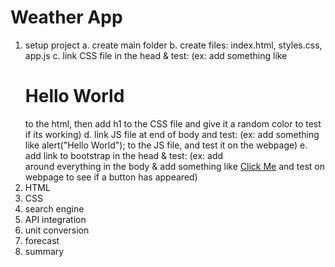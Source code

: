 # Weather App

1. setup project
   a. create main folder
   b. create files: index.html, styles.css, app.js
   c. link CSS file in the head & test: (ex: add something like <h1>Hello World</h1> to the html, then add h1 to the CSS file and give it a random color to test if its working)
   d. link JS file at end of body and test: (ex: add something like alert("Hello World"); to the JS file, and test it on the webpage)
   e. add link to bootstrap in the head & test: (ex: add <div></div> around everything in the body & add something like <a href="" class="btn btn-primary">Click Me</a> and test on webpage to see if a button has appeared)
2. HTML
3. CSS
4. search engine
5. API integration
6. unit conversion
7. forecast
8. summary
